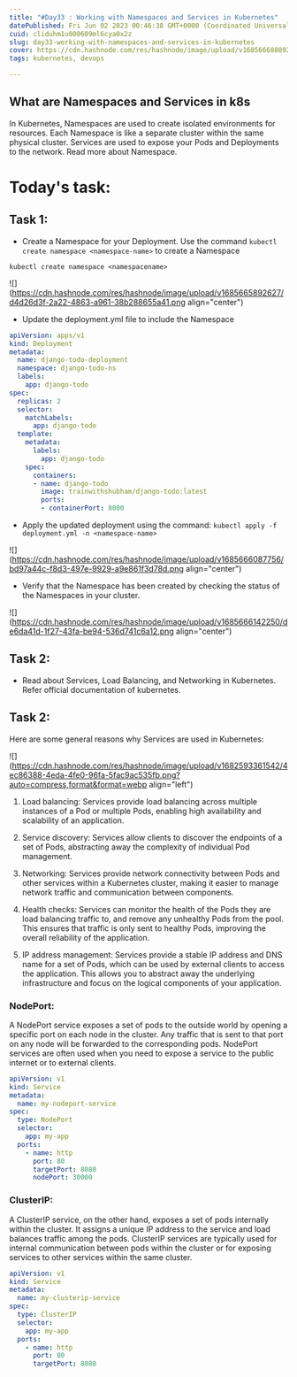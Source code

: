 ```yaml
---
title: "#Day33 : Working with Namespaces and Services in Kubernetes"
datePublished: Fri Jun 02 2023 00:46:38 GMT+0000 (Coordinated Universal Time)
cuid: cliduhm1u000609ml6cya0x2z
slug: day33-working-with-namespaces-and-services-in-kubernetes
cover: https://cdn.hashnode.com/res/hashnode/image/upload/v1685666888926/aac86a08-c5a9-4c78-a6c0-ddaf3eefe545.png
tags: kubernetes, devops

---
```


## What are Namespaces and Services in k8s

In Kubernetes, Namespaces are used to create isolated environments for resources. Each Namespace is like a separate cluster within the same physical cluster. Services are used to expose your Pods and Deployments to the network. Read more about Namespace.

# Today's task:

## Task 1:

* Create a Namespace for your Deployment. Use the command `kubectl create namespace <namespace-name>` to create a Namespace
    

`kubectl create namespace <namespacename>`

![](https://cdn.hashnode.com/res/hashnode/image/upload/v1685665892627/d4d26d3f-2a22-4863-a961-38b288655a41.png align="center")

* Update the deployment.yml file to include the Namespace
    

```yaml
apiVersion: apps/v1
kind: Deployment
metadata:
  name: django-todo-deployment
  namespace: django-todo-ns
  labels:
    app: django-todo
spec:
  replicas: 2
  selector:
    matchLabels:
      app: django-todo
  template:
    metadata:
      labels:
        app: django-todo
    spec:
      containers:
      - name: django-todo
        image: trainwithshubham/django-todo:latest
        ports:
        - containerPort: 8000
```

* Apply the updated deployment using the command: `kubectl apply -f deployment.yml -n <namespace-name>`
    

![](https://cdn.hashnode.com/res/hashnode/image/upload/v1685666087756/bd97a44c-f8d3-497e-9929-a9e861f3d78d.png align="center")

* Verify that the Namespace has been created by checking the status of the Namespaces in your cluster.
    

![](https://cdn.hashnode.com/res/hashnode/image/upload/v1685666142250/de6da41d-1f27-43fa-be94-536d741c6a12.png align="center")

## Task 2:

* Read about Services, Load Balancing, and Networking in Kubernetes. Refer official documentation of kubernetes.
    

## **Task 2:**

Here are some general reasons why Services are used in Kubernetes:

![](https://cdn.hashnode.com/res/hashnode/image/upload/v1682593361542/4ec86388-4eda-4fe0-96fa-5fac9ac535fb.png?auto=compress,format&format=webp align="left")

1. Load balancing: Services provide load balancing across multiple instances of a Pod or multiple Pods, enabling high availability and scalability of an application.
    
2. Service discovery: Services allow clients to discover the endpoints of a set of Pods, abstracting away the complexity of individual Pod management.
    
3. Networking: Services provide network connectivity between Pods and other services within a Kubernetes cluster, making it easier to manage network traffic and communication between components.
    
4. Health checks: Services can monitor the health of the Pods they are load balancing traffic to, and remove any unhealthy Pods from the pool. This ensures that traffic is only sent to healthy Pods, improving the overall reliability of the application.
    
5. IP address management: Services provide a stable IP address and DNS name for a set of Pods, which can be used by external clients to access the application. This allows you to abstract away the underlying infrastructure and focus on the logical components of your application.
    

### NodePort:

A NodePort service exposes a set of pods to the outside world by opening a specific port on each node in the cluster. Any traffic that is sent to that port on any node will be forwarded to the corresponding pods. NodePort services are often used when you need to expose a service to the public internet or to external clients.

```yaml
apiVersion: v1
kind: Service
metadata:
  name: my-nodeport-service
spec:
  type: NodePort
  selector:
    app: my-app
  ports:
    - name: http
      port: 80
      targetPort: 8080
      nodePort: 30000
```

### ClusterIP:

A ClusterIP service, on the other hand, exposes a set of pods internally within the cluster. It assigns a unique IP address to the service and load balances traffic among the pods. ClusterIP services are typically used for internal communication between pods within the cluster or for exposing services to other services within the same cluster.

```yaml
apiVersion: v1
kind: Service
metadata:
  name: my-clusterip-service
spec:
  type: ClusterIP
  selector:
    app: my-app
  ports:
    - name: http
      port: 80
      targetPort: 8080
```